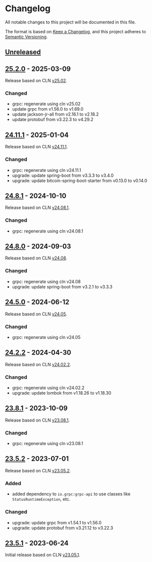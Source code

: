 # Changelog
All notable changes to this project will be documented in this file.

The format is based on [Keep a Changelog](https://keepachangelog.com/en/1.0.0/),
and this project adheres to [Semantic Versioning](https://semver.org/spec/v2.0.0.html).

## [Unreleased]

## [25.2.0] - 2025-03-09
Release based on CLN [v25.02](https://github.com/ElementsProject/lightning/releases/tag/v25.02).

### Changed
- grpc: regenerate using cln v25.02
- update grpc from v1.56.0 to v1.69.0 
- update jackson-jr-all from v2.16.1 to v2.18.2 
- update protobuf from v3.22.3 to v4.29.2

## [24.11.1] - 2025-01-04
Release based on CLN [v24.11.1](https://github.com/ElementsProject/lightning/releases/tag/v24.11.1).

### Changed
- grpc: regenerate using cln v24.11.1
- upgrade: update spring-boot from v3.3.3 to v3.4.0
- upgrade: update bitcoin-spring-boot-starter from v0.13.0 to v0.14.0

## [24.8.1] - 2024-10-10
Release based on CLN [v24.08.1](https://github.com/ElementsProject/lightning/releases/tag/v24.08.1).

### Changed
- grpc: regenerate using cln v24.08.1

## [24.8.0] - 2024-09-03
Release based on CLN [v24.08](https://github.com/ElementsProject/lightning/releases/tag/v24.08).

### Changed
- grpc: regenerate using cln v24.08
- upgrade: update spring-boot from v3.2.1 to v3.3.3

## [24.5.0] - 2024-06-12
Release based on CLN [v24.05](https://github.com/ElementsProject/lightning/releases/tag/v24.05).

### Changed
- grpc: regenerate using cln v24.05

## [24.2.2] - 2024-04-30
Release based on CLN [v24.02.2](https://github.com/ElementsProject/lightning/releases/tag/v24.02.2).

### Changed
- grpc: regenerate using cln v24.02.2
- upgrade: update lombok from v1.18.26 to v1.18.30

## [23.8.1] - 2023-10-09
Release based on CLN [v23.08.1](https://github.com/ElementsProject/lightning/releases/tag/v23.08.1).

### Changed
- grpc: regenerate using cln v23.08.1

## [23.5.2] - 2023-07-01
Release based on CLN [v23.05.2](https://github.com/ElementsProject/lightning/releases/tag/v23.05.2).

### Added
- added dependency to `io.grpc:grpc-api` to use classes like `StatusRuntimeException`, etc.

### Changed
- upgrade: update grpc from v1.54.1 to v1.56.0
- upgrade: update protobuf from v3.21.12 to v3.22.3

## [23.5.1] - 2023-06-24
Initial release based on CLN [v23.05.1](https://github.com/ElementsProject/lightning/releases/tag/v23.05.1).


[Unreleased]: https://github.com/theborakompanioni/cln-grpc-client/compare/25.2.0...HEAD
[25.2.0]: https://github.com/theborakompanioni/cln-grpc-client/compare/24.11.1...25.2.0
[24.11.1]: https://github.com/theborakompanioni/cln-grpc-client/compare/24.8.1...24.11.1
[24.8.1]: https://github.com/theborakompanioni/cln-grpc-client/compare/24.8.0...24.8.1
[24.8.0]: https://github.com/theborakompanioni/cln-grpc-client/compare/24.5.0...24.8.0
[24.5.0]: https://github.com/theborakompanioni/cln-grpc-client/compare/24.2.2...24.5.0
[24.2.2]: https://github.com/theborakompanioni/cln-grpc-client/compare/23.8.1...24.2.2
[23.8.1]: https://github.com/theborakompanioni/cln-grpc-client/compare/23.5.2...23.8.1
[23.5.2]: https://github.com/theborakompanioni/cln-grpc-client/compare/23.5.1...23.5.2
[23.5.1]: https://github.com/theborakompanioni/cln-grpc-client/releases/tag/23.5.1

